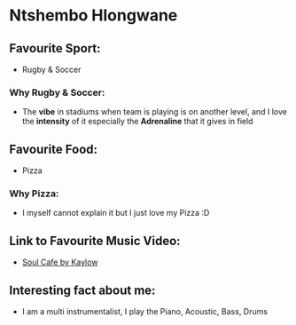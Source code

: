 # Ntshembo Hlongwane 

## Favourite Sport: 
- Rugby & Soccer
### Why Rugby & Soccer: 
- The **vibe** in stadiums when team is playing is on another level, and I love the **intensity** of it especially the **Adrenaline** that it gives in field

## Favourite Food:
- Pizza
### Why Pizza:
- I myself cannot explain it but I just love my Pizza :D

## Link to Favourite Music Video:
- [Soul Cafe by Kaylow](https://youtu.be/Inp27NR2a44)


## Interesting fact about me:
- I am a multi instrumentalist, I play the Piano, Acoustic, Bass, Drums

